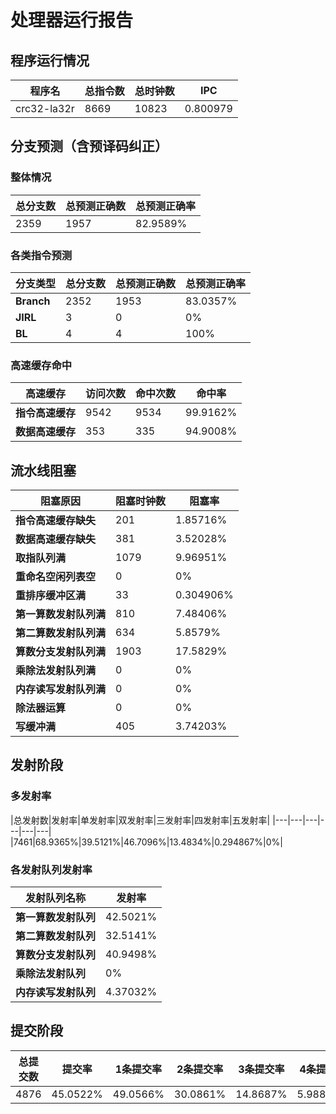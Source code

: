 # 处理器运行报告
## 程序运行情况
|程序名|总指令数|总时钟数|IPC|
|---|---|---|---|
|crc32-la32r|8669|10823|0.800979|

## 分支预测（含预译码纠正）
### 整体情况
|总分支数|总预测正确数|总预测正确率|
|---|---|---|
|2359|1957|82.9589%|

### 各类指令预测
|分支类型|总分支数|总预测正确数|总预测正确率|
|---|---|---|---|
|**Branch**| 2352 | 1953 | 83.0357%|
|**JIRL**| 3 | 0 | 0%|
|**BL**| 4 | 4 | 100%|

### 高速缓存命中
|高速缓存|访问次数|命中次数|命中率|
|---|---|---|---|
|**指令高速缓存**| 9542 | 9534 | 99.9162%|
|**数据高速缓存**| 353 | 335 | 94.9008%|
## 流水线阻塞
|阻塞原因|阻塞时钟数|阻塞率|
|---|---|---|
|**指令高速缓存缺失**| 201 | 1.85716%|
|**数据高速缓存缺失**| 381 | 3.52028%|
|**取指队列满**| 1079 | 9.96951%|
|**重命名空闲列表空**|0 | 0%|
|**重排序缓冲区满**|33 | 0.304906%|
|**第一算数发射队列满**|810 | 7.48406%|
|**第二算数发射队列满**|634 | 5.8579%|
|**算数分支发射队列满**|1903 | 17.5829%|
|**乘除法发射队列满**|0 | 0%|
|**内存读写发射队列满**|0 | 0%|
|**除法器运算**|0 | 0%|
|**写缓冲满**|405 | 3.74203%|

## 发射阶段
### 多发射率
|总发射数|发射率|单发射率|双发射率|三发射率|四发射率|五发射率|
|---|---|---|---|---|---|
|7461|68.9365%|39.5121%|46.7096%|13.4834%|0.294867%|0%|

### 各发射队列发射率
|发射队列名称|发射率|
|---|---|
|**第一算数发射队列**|42.5021%|
|**第二算数发射队列**|32.5141%|
|**算数分支发射队列**|40.9498%|
|**乘除法发射队列**|0%|
|**内存读写发射队列**|4.37032%|

## 提交阶段
|总提交数|提交率|1条提交率|2条提交率|3条提交率|4条提交率|
|---|---|---|---|---|---|
|4876|45.0522%|49.0566%|30.0861%|14.8687%|5.98852%|
